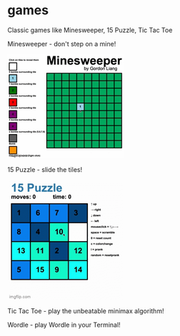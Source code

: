 # games
Classic games like Minesweeper, 15 Puzzle, Tic Tac Toe

Minesweeper - don't step on a mine!

![alt text](minesweeper.gif)

15 Puzzle - slide the tiles!

![alt text](15puzzle.gif)

Tic Tac Toe - play the unbeatable minimax algorithm!

Wordle - play Wordle in your Terminal!
